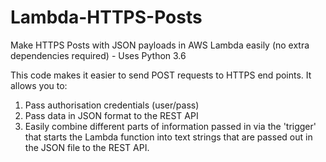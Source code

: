 # Lambda-HTTPS-Posts
Make HTTPS Posts with JSON payloads in AWS Lambda easily (no extra dependencies required) - Uses Python 3.6

This code makes it easier to send POST requests to HTTPS end points.
It allows you to:
1. Pass authorisation credentials (user/pass)
2. Pass data in JSON format to the REST API
3. Easily combine different parts of information passed in via the 'trigger' that starts the Lambda function into text strings that are passed out in the JSON file to the REST API.
